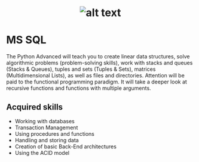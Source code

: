 # <p align="center"> ![alt text](https://github.com/Dimitrov-S-Dev-Python/SoftUni_Python_Advanced/blob/master/SoftUni-Logo.png) <p>
# MS SQL
The Python Advanced will teach you to create linear data structures, solve algorithmic problems (problem-solving skills), work with stacks and queues (Stacks & Queues), tuples and sets (Tuples & Sets), matrices (Multidimensional Lists), as well as files and directories. Attention will be paid to the functional programming paradigm. It will take a deeper look at recursive functions and functions with multiple arguments. 
## Acquired skills
- Working with databases
- Transaction Management
- Using procedures and functions
- Handling and storing data
- Creation of basic Back-End architectures
- Using the ACID model



